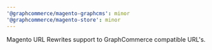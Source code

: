 ```yaml
---
'@graphcommerce/magento-graphcms': minor
'@graphcommerce/magento-store': minor
---
```


Magento URL Rewrites support to GraphCommerce compatible URL's.
